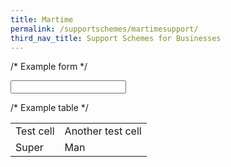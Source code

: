 ```yaml
---
title: Martime
permalink: /supportschemes/martimesupport/
third_nav_title: Support Schemes for Businesses
---
```


/* Example form */
<form>
	<input type="text" id="search">
</form>

/* Example table */
<table>
	<tbody>
		<tr>
			<td>Test cell</td>
			<td>Another test cell</td>
		</tr>
        <tr>
			<td>Super</td>
			<td>Man</td>
		</tr>
	</tbody>
</table>

<script>
	$('input#search').quicksearch('table tbody tr');
</script>